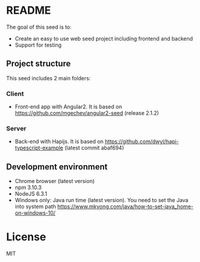 # README #

The goal of this seed is to:
* Create an easy to use web seed project including frontend and backend
* Support for testing

## Project structure ##
This seed includes 2 main folders:
### Client ###
- Front-end app with Angular2. It is based on https://github.com/mgechev/angular2-seed (release 2.1.2)

### Server ###
- Back-end with Hapijs. It is based on https://github.com/dwyl/hapi-typescript-example (latest commit abaf694)

## Development environment ##
- Chrome browser (latest version)
- npm 3.10.3
- NodeJS 6.3.1
- Windows only: Java run time (latest version). You need to set the Java into system path https://www.mkyong.com/java/how-to-set-java_home-on-windows-10/

# License

MIT

